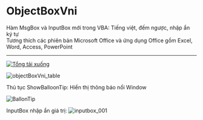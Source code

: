 # ObjectBoxVni

 Hàm MsgBox và InputBox mới trong VBA: Tiếng việt, đếm ngược, nhập ẩn ký tự\
Tương thích các phiên bản Microsoft Office và ứng dụng Office gồm Excel, Word, Access, PowerPoint

-------------------------------------------------------------------------
[![Tổng tải xuống](https://img.shields.io/github/downloads/SanbiVN/ObjectBoxVni/total.svg)](https://github.com/SanbiVN/ObjectBoxVni/releases/download/ObjectBox/ObjectBoxVni_v3.34.xlsm)


![objectBoxVni_table](https://github.com/SanbiVN/ObjectBoxVni/assets/58664571/52392a4a-7d99-48c4-b2c3-d3514b273842)

Thủ tục ShowBalloonTip:
Hiển thị thông báo nổi Window

![BallonTip](https://github.com/user-attachments/assets/4723b130-959d-4df1-bb33-3fdf118e555b)

InputBox nhập ẩn giá trị:
![inputbox_001](https://github.com/user-attachments/assets/2fcaeecd-01dd-4ddf-908d-1c35310537a2)
